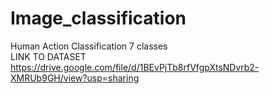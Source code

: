 # Image_classification
Human Action Classification 7 classes<br />
LINK TO DATASET<br />
https://drive.google.com/file/d/1BEvPjTb8rfVfgpXtsNDvrb2-XMRUb9GH/view?usp=sharing
